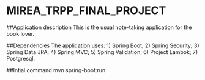 # MIREA_TRPP_FINAL_PROJECT
##Application description
This is the usual note-taking application for the book lover.

##Dependencies
The application uses: 
    1) Spring Boot;
    2) Spring Security;
    3) Spring Data JPA;
    4) Spring MVC;
    5) Spring Validation;
    6) Project Lambok;
    7) Postgresql.

##Intial command
    mvn spring-boot:run